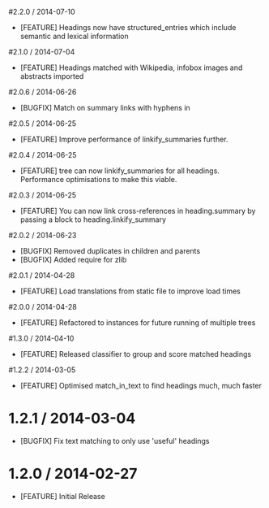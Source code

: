 #2.2.0 / 2014-07-10
* [FEATURE] Headings now have structured_entries which include semantic and lexical information

#2.1.0 / 2014-07-04
* [FEATURE] Headings matched with Wikipedia, infobox images and abstracts imported

#2.0.6 / 2014-06-26
* [BUGFIX] Match on summary links with hyphens in

#2.0.5 / 2014-06-25
* [FEATURE] Improve performance of linkify_summaries further.

#2.0.4 / 2014-06-25
* [FEATURE] tree can now linkify_summaries for all headings. Performance optimisations to make this viable.

#2.0.3 / 2014-06-25
* [FEATURE] You can now link cross-references in heading.summary by passing a block to heading.linkify_summary

#2.0.2 / 2014-06-23
* [BUGFIX] Removed duplicates in children and parents
* [BUGFIX] Added require for zlib

#2.0.1 / 2014-04-28
* [FEATURE] Load translations from static file to improve load times

#2.0.0 / 2014-04-28
* [FEATURE] Refactored to instances for future running of multiple trees

#1.3.0 / 2014-04-10
* [FEATURE] Released classifier to group and score matched headings

#1.2.2 / 2014-03-05
* [FEATURE] Optimised match_in_text to find headings much, much faster

# 1.2.1 / 2014-03-04
* [BUGFIX] Fix text matching to only use 'useful' headings

# 1.2.0 / 2014-02-27
* [FEATURE] Initial Release
